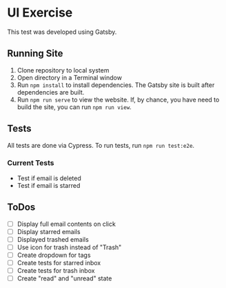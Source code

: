 # UI Exercise
This test was developed using Gatsby.

## Running Site
1. Clone repository to local system
2. Open directory in a Terminal window
3. Run `npm install` to install dependencies. The Gatsby site is built after dependencies are built.
4. Run `npm run serve` to view the website. If, by chance, you have need to build the site, you can run `npm run view`.

## Tests
All tests are done via Cypress. To run tests, run `npm run test:e2e`. 

### Current Tests
- Test if email is deleted
- Test if email is starred

## ToDos
- [ ] Display full email contents on click
- [ ] Display starred emails
- [ ] Displayed trashed emails
- [ ] Use icon for trash instead of "Trash"
- [ ] Create dropdown for tags
- [ ] Create tests for starred inbox
- [ ] Create tests for trash inbox
- [ ] Create "read" and "unread" state
